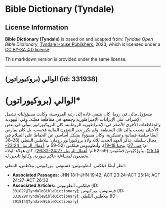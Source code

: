 # Bible Dictionary (Tyndale)

## License Information

**Bible Dictionary (Tyndale)** is based on and adapted from: _Tyndale Open Bible Dictionary_, [Tyndale House Publishers](https://tyndaleopenresources.com/), 2023, which is licensed under a [CC BY-SA 4.0 license](https://creativecommons.org/licenses/by-sa/4.0/legalcode.en).

This markdown version is provided under the same license.



--------------------------------

## الوالي (بروكيوراتور) (id: 331938)

الوالي (بروكيوراتور)\*
======================

مسؤول مالي في روما، كان ينتمي عادة إلى رتبة الفروسية، وكانت مسؤولياته تشمل الإشراف على الإيرادات الإمبراطورية وجمعها في مقاطعة معيَّنة. وفي اليهودية والمقاطعات الأخرى الأصغر في الإمبراطورية الرومانية، كان البروكيوراتور يتولَّى في بعض الأحيان منصب والي تلك المنطقة. ولم يكن يدير الشؤون المالية فحسب، بل كان يمارس أيضًا سلطة قضائية وعسكرية، وكان مسؤولًا بشكل أساسي عن الحفاظ على السلام في مجال سلطته. يَذكُر العهد الجديد ثلاثة ولاة بروكيوراتور رومان: بيلاطس البنطي (26–36 م؛ [متى 27](https://ref.ly/Matt27:1-Matt27:66)؛ [يوحنا 18–19](https://ref.ly/John18:1-John19:42))، وأنطونيوس فيلكس (52–59 م؛ [أعمال الرسل 23:24–25:14](https://ref.ly/Acts23:24-Acts25:14))، وبُورْكِيُوسَ فَسْتُوسَ (59–62 م؛ [أعمال الرسل 24:27–26:32](https://ref.ly/Acts24:27-Acts26:32)). كان هؤلاء الولاة يخضعون لمساءلة حاكم سورية، وكانوا تابعين له.

انظر أيضًا فيلكس، أنطونيوس; فستوس، بوركيوس; بيلاطس، البنطي.

* **Associated Passages:** JHN 18:1–JHN 19:42; ACT 23:24–ACT 25:14; ACT 24:27–ACT 26:32
* **Associated Articles:** فيلكس، أنطونيوس (ID: `331827@TyndaleBibleDictionary`); فيستوس، بوركيوس (ID: `331828@TyndaleBibleDictionary`); بيلاطس البُنْطي (ID: `201514@TyndaleBibleDictionary`)

